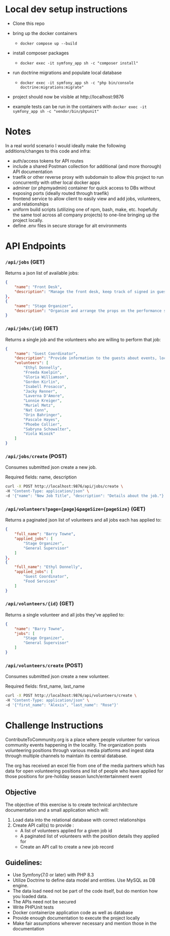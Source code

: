 
# Local dev setup instructions
- Clone this repo
- bring up the docker containers
  - `docker compose up --build`
- install composer packages
  - `docker exec -it symfony_app sh -c "composer install"`
- run doctrine migrations and populate local database
  - `docker exec -it symfony_app sh -c "php bin/console doctrine:migrations:migrate"`
- project should now be visible at http://localhost:9876
  
- example tests can be run in the containers with `docker exec -it symfony_app sh -c "vendor/bin/phpunit"`

# Notes
In a real world scenario I would ideally make the following additions/changes to this code and infra:
- auth/access tokens for API routes
- include a shared Postman collection for additional (and more thorough) API documentation  
- traefik or other reverse proxy with subdomain to allow this project to run concurrently with other local docker apps
- adminer (or phpmyadmin) container for quick access to DBs without exposing ports (ideally routed through traefik)
- frontend service to allow client to easily view and add jobs, volunteers, and relationships
- uniform build scripts (utilizing one of npm, bash, make, etc. hopefully the same tool across all company projects) to one-line bringing up the project locally.
- define .env files in secure storage for alt environments

# API Endpoints

### `/api/jobs` (GET)
Returns a json list of available jobs:
```json
{
    "name": "Front Desk",
    "description": "Manage the front desk, keep track of signed in guest and print entry badges. At http://contributetocommunity.org we organize events which would benefit the community. These range from organizing a yoga workshop, career fairs to food festivals always rely upon the willingness and generosity of our volunteers who want to give something back to the community. Please check the events calendar to view the job postings and do apply for one or more openings as per your availability!"
},
{
    "name": "Stage Organizer",
    "description": "Organize and arrange the props on the performance stage during the event. At http://contributetocommunity.org we organize events which would benefit the community. These range from organizing a yoga workshop, career fairs to food festivals always rely upon the willingness and generosity of our volunteers who want to give something back to the community. Please check the events calendar to view the job postings and do apply for one or more openings as per your availability!"
}
```


### `/api/jobs/{id}` (GET)
Returns a single job and the volunteers who are willing to perform that job:
```json
{
    "name": "Guest Coordinator",
    "description": "Provide information to the guests about events, locations & details. At http://contributetocommunity.org we organize events which would benefit the community. These range from organizing a yoga workshop, career fairs to food festivals always rely upon the willingness and generosity of our volunteers who want to give something back to the community. Please check the events calendar to view the job postings and do apply for one or more openings as per your availability!",
    "volunteers": [
        "Ethyl Donnelly",
        "Freeda Koelpin",
        "Gloria Williamson",
        "Gordon Kirlin",
        "Isabell Prosacco",
        "Jacky Renner",
        "Laverna D'Amore",
        "Lonnie Kreiger",
        "Muriel Metz",
        "Nat Conn",
        "Orin Bahringer",
        "Pascale Hayes",
        "Phoebe Collier",
        "Sabryna Schowalter",
        "Viola Wisozk"
    ]
}
```

### `/api/jobs/create` (POST)
Consumes submitted json create a new job.

Required fields: name, description

```bash
curl -X POST http://localhost:9876/api/jobs/create \
-H "Content-Type: application/json" \
-d '{"name": "New Job Title", "description": "Details about the job."}'
```



### `/api/volunteers?page={page}&pageSize={pageSize}` (GET)
Returns a paginated json list of volunteers and all jobs each has applied to:
```json
{
    "full_name": "Barry Towne",
    "applied_jobs": [
        "Stage Organizer",
        "General Supervisor"
    ]
},
{
    "full_name": "Ethyl Donnelly",
    "applied_jobs": [
        "Guest Coordinator",
        "Food Services"
    ]
}
```

### `/api/volunteers/{id}` (GET)
Returns a single volunteer and all jobs they've applied to:
```json
{
    "name": "Barry Towne",
    "jobs": [
        "Stage Organizer",
        "General Supervisor"
    ]
}
```

### `/api/volunteers/create` (POST)
Consumes submitted json create a new volunteer.

Required fields: first_name, last_name

```bash
curl -X POST http://localhost:9876/api/volunteers/create \
-H "Content-Type: application/json" \
-d '{"first_name": "Alexis", "last_name": "Rose"}'
```




# Challenge Instructions

ContributeToCommunity.org is a place where people volunteer for various community events happening in the locality. The organization posts volunteering positions through various media platforms and ingest data through multiple channels to maintain its central database.

The org has received an excel file from one of the media partners which has data for open volunteering positions and list of people who have applied for those positions for pre-holiday season lunch/entertainment event

## Objective
The objective of this exercise is to create technical architecture documentation and a small application which will:

1. Load data into the relational database with correct relationships
2. Create API call(s) to provide :
    - A list of volunteers applied for a given job id
    - A paginated list of volunteers with the position details they applied for
    - Create an API call to create a new job record
## Guidelines:
- Use Symfony(7.0 or later) with PHP 8.3
- Utilize Doctrine to define data model and entities. Use MySQL as DB engine.
- The data load need not be part of the code itself, but do mention how you loaded data.
- The APIs need not be secured
- Write PHPUnit tests
- Docker containerize application code as well as database
- Provide enough documentation to execute the project locally
- Make fair assumptions wherever necessary and mention those in the documentation
